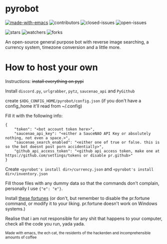 # pyrobot

[![made-with-emacs](https://img.shields.io/badge/made%20with-emacs-993399.svg)](https://www.gnu.org/software/emacs/) ![contributors](https://img.shields.io/github/contributors/TheAlcanian/pyrobot?color=22BB22) ![closed-issues](https://img.shields.io/github/issues-closed-raw/TheAlcanian/pyrobot?color=00aa00) ![open-issues](https://img.shields.io/github/issues-raw/TheAlcanian/pyrobot?color=dd0000)
 
 ![stars](https://img.shields.io/github/stars/TheAlcanian/pyrobot) ![watchers](https://img.shields.io/github/watchers/TheAlcanian/pyrobot) ![forks](https://img.shields.io/github/forks/TheAlcanian/pyrobot)
 
An open-source general purpose bot with reverse image searching, a currency system, timezone conversion and a little more.

# How to host your own

Instructions:
~~install everything on pypi~~

Install `discord.py`, `urlgrabber`, `pytz`, `saucenao_api` and `PyGithub`

create `$XDG_CONFIG_HOME/pyrobot/config.json` (if you don't have a config_home it'll read from ~/.config)

Fill it with the following info:

```
{
    "token": "<bot account token here>",
    "saucenao_api_key": "<either a SauceNAO API Key or absolutely nothing, not even a space.>",
    "saucenao_search_enabled": "<either one of true or false. this is so the bot doesnt post porn accidentially>",
    "github_api_access_token": "<github api access token, make one at https://github.com/settings/tokens or disable pr.github>"
}
```

Create `<pyrobot's install dir>/currency.json` and `<pyrobot's install dir>/inventory.json`

Fill those files with any dummy data so that the commands don't complain, personally I use `{"e": "e"}`.

Install [these fortunes](https://github.com/ncdulo/fortune-mod-mythical-linux) (or don't, but remember to disable the pr.fortune command, or modify it to your liking. pr.fortune doesn't work on Windows systems.)

Realise that i am not responsible for any shit that happens to your computer, check all the code you run, yada yada.

<sup>Made with emacs, the ech cat, the residents of the hackerden and incomprehensible amounts of coffee</sup>
